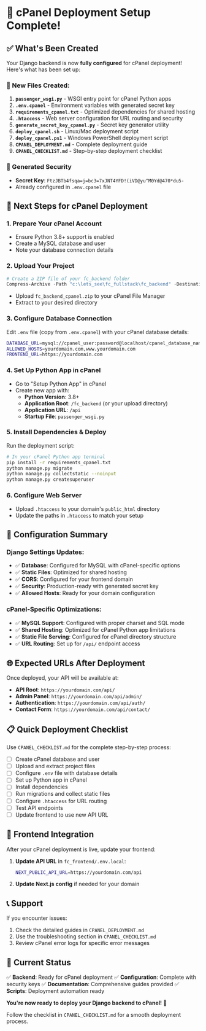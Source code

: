 # 🎉 cPanel Deployment Setup Complete!

## ✅ What's Been Created

Your Django backend is now **fully configured** for cPanel deployment! Here's what has been set up:

### 📁 New Files Created:
1. **`passenger_wsgi.py`** - WSGI entry point for cPanel Python apps
2. **`.env.cpanel`** - Environment variables with generated secret key
3. **`requirements_cpanel.txt`** - Optimized dependencies for shared hosting
4. **`.htaccess`** - Web server configuration for URL routing and security
5. **`generate_secret_key_cpanel.py`** - Secret key generator utility
6. **`deploy_cpanel.sh`** - Linux/Mac deployment script
7. **`deploy_cpanel.ps1`** - Windows PowerShell deployment script
8. **`CPANEL_DEPLOYMENT.md`** - Complete deployment guide
9. **`CPANEL_CHECKLIST.md`** - Step-by-step deployment checklist

### 🔑 Generated Security
- **Secret Key**: `FtzJBTb4fsqa=j=bc3=7xJNT4YFD!(iVD@yu^M0Yd@470*du5-`
- Already configured in `.env.cpanel` file

## 🚀 Next Steps for cPanel Deployment

### 1. **Prepare Your cPanel Account**
   - Ensure Python 3.8+ support is enabled
   - Create a MySQL database and user
   - Note your database connection details

### 2. **Upload Your Project**
   ```powershell
   # Create a ZIP file of your fc_backend folder
   Compress-Archive -Path "c:\lets_see\fc_fullstack\fc_backend" -DestinationPath "fc_backend_cpanel.zip"
   ```
   - Upload `fc_backend_cpanel.zip` to your cPanel File Manager
   - Extract to your desired directory

### 3. **Configure Database Connection**
   Edit `.env` file (copy from `.env.cpanel`) with your cPanel database details:
   ```bash
   DATABASE_URL=mysql://cpanel_user:password@localhost/cpanel_database_name
   ALLOWED_HOSTS=yourdomain.com,www.yourdomain.com
   FRONTEND_URL=https://yourdomain.com
   ```

### 4. **Set Up Python App in cPanel**
   - Go to "Setup Python App" in cPanel
   - Create new app with:
     - **Python Version**: 3.8+
     - **Application Root**: `/fc_backend` (or your upload directory)
     - **Application URL**: `/api`
     - **Startup File**: `passenger_wsgi.py`

### 5. **Install Dependencies & Deploy**
   Run the deployment script:
   ```bash
   # In your cPanel Python app terminal
   pip install -r requirements_cpanel.txt
   python manage.py migrate
   python manage.py collectstatic --noinput
   python manage.py createsuperuser
   ```

### 6. **Configure Web Server**
   - Upload `.htaccess` to your domain's `public_html` directory
   - Update the paths in `.htaccess` to match your setup

## 🔧 Configuration Summary

### Django Settings Updates:
- ✅ **Database**: Configured for MySQL with cPanel-specific options
- ✅ **Static Files**: Optimized for shared hosting
- ✅ **CORS**: Configured for your frontend domain
- ✅ **Security**: Production-ready with generated secret key
- ✅ **Allowed Hosts**: Ready for your domain configuration

### cPanel-Specific Optimizations:
- ✅ **MySQL Support**: Configured with proper charset and SQL mode
- ✅ **Shared Hosting**: Optimized for cPanel Python app limitations
- ✅ **Static File Serving**: Configured for cPanel directory structure
- ✅ **URL Routing**: Set up for `/api/` endpoint access

## 🌐 Expected URLs After Deployment

Once deployed, your API will be available at:
- **API Root**: `https://yourdomain.com/api/`
- **Admin Panel**: `https://yourdomain.com/api/admin/`
- **Authentication**: `https://yourdomain.com/api/auth/`
- **Contact Form**: `https://yourdomain.com/api/contact/`

## 📋 Quick Deployment Checklist

Use `CPANEL_CHECKLIST.md` for the complete step-by-step process:

- [ ] Create cPanel database and user
- [ ] Upload and extract project files
- [ ] Configure `.env` file with database details
- [ ] Set up Python app in cPanel
- [ ] Install dependencies
- [ ] Run migrations and collect static files
- [ ] Configure `.htaccess` for URL routing
- [ ] Test API endpoints
- [ ] Update frontend to use new API URL

## 🔄 Frontend Integration

After your cPanel deployment is live, update your frontend:

1. **Update API URL** in `fc_frontend/.env.local`:
   ```bash
   NEXT_PUBLIC_API_URL=https://yourdomain.com/api
   ```

2. **Update Next.js config** if needed for your domain

## 📞 Support

If you encounter issues:
1. Check the detailed guides in `CPANEL_DEPLOYMENT.md`
2. Use the troubleshooting section in `CPANEL_CHECKLIST.md`
3. Review cPanel error logs for specific error messages

## 🎯 Current Status

✅ **Backend**: Ready for cPanel deployment
✅ **Configuration**: Complete with security keys
✅ **Documentation**: Comprehensive guides provided
✅ **Scripts**: Deployment automation ready

**You're now ready to deploy your Django backend to cPanel!** 🚀

Follow the checklist in `CPANEL_CHECKLIST.md` for a smooth deployment process.
